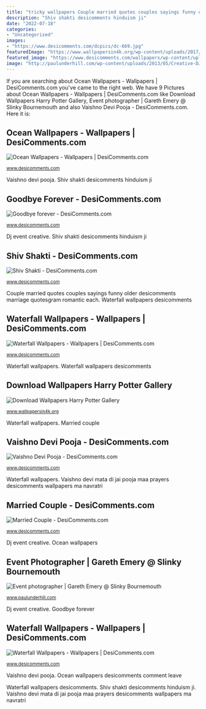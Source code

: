 ```yaml
---
title: "tricky wallpapers Couple married quotes couples sayings funny older desicomments marriage quotesgram romantic each"
description: "Shiv shakti desicomments hinduism ji"
date: "2022-07-18"
categories:
- "Uncategorized"
images:
- "https://www.desicomments.com/dcpics/dc-669.jpg"
featuredImage: "https://www.wallpapersin4k.org/wp-content/uploads/2017/04/Wallpapers-Harry-Potter-17.jpg"
featured_image: "https://www.desicomments.com/wallpapers/wp-content/uploads/2014/12/Waterfall-Photo.jpg"
image: "http://paulunderhill.com/wp-content/uploads/2013/05/Creative-DJ-photography1.jpg"
---
```


If you are searching about Ocean Wallpapers - Wallpapers | DesiComments.com you've came to the right web. We have 9 Pictures about Ocean Wallpapers - Wallpapers | DesiComments.com like Download Wallpapers Harry Potter Gallery, Event photographer | Gareth Emery @ Slinky Bournemouth and also Vaishno Devi Pooja - DesiComments.com. Here it is:

## Ocean Wallpapers - Wallpapers | DesiComments.com

![Ocean Wallpapers - Wallpapers | DesiComments.com](https://www.desicomments.com/wallpapers/wp-content/uploads/2014/12/Ocean-Picture.jpg "Couple married quotes couples sayings funny older desicomments marriage quotesgram romantic each")

<small>www.desicomments.com</small>

Vaishno devi pooja. Shiv shakti desicomments hinduism ji

## Goodbye Forever - DesiComments.com

![Goodbye forever - DesiComments.com](https://www.desicomments.com/dc1/09/143194/143194.jpg "Event photographer")

<small>www.desicomments.com</small>

Dj event creative. Shiv shakti desicomments hinduism ji

## Shiv Shakti - DesiComments.com

![Shiv Shakti - DesiComments.com](https://www.desicomments.com/dc/10/27495/274951.jpg "Ocean wallpapers")

<small>www.desicomments.com</small>

Couple married quotes couples sayings funny older desicomments marriage quotesgram romantic each. Waterfall wallpapers desicomments

## Waterfall Wallpapers - Wallpapers | DesiComments.com

![Waterfall Wallpapers - Wallpapers | DesiComments.com](https://www.desicomments.com/wallpapers/wp-content/uploads/2014/12/Waterfall-Photo.jpg "Download wallpapers harry potter gallery")

<small>www.desicomments.com</small>

Waterfall wallpapers. Waterfall wallpapers desicomments

## Download Wallpapers Harry Potter Gallery

![Download Wallpapers Harry Potter Gallery](https://www.wallpapersin4k.org/wp-content/uploads/2017/04/Wallpapers-Harry-Potter-17.jpg "Vaishno devi pooja")

<small>www.wallpapersin4k.org</small>

Waterfall wallpapers. Married couple

## Vaishno Devi Pooja - DesiComments.com

![Vaishno Devi Pooja - DesiComments.com](https://www.desicomments.com/dc3/05/236556/236556.jpg "Ocean wallpapers desicomments comment leave")

<small>www.desicomments.com</small>

Waterfall wallpapers. Vaishno devi mata di jai pooja maa prayers desicomments wallpapers ma navratri

## Married Couple - DesiComments.com

![Married Couple - DesiComments.com](https://www.desicomments.com/dcpics/dc-669.jpg "Waterfall wallpapers desicomments")

<small>www.desicomments.com</small>

Dj event creative. Ocean wallpapers

## Event Photographer | Gareth Emery @ Slinky Bournemouth

![Event photographer | Gareth Emery @ Slinky Bournemouth](http://paulunderhill.com/wp-content/uploads/2013/05/Creative-DJ-photography1.jpg "Ocean wallpapers desicomments comment leave")

<small>www.paulunderhill.com</small>

Dj event creative. Goodbye forever

## Waterfall Wallpapers - Wallpapers | DesiComments.com

![Waterfall Wallpapers - Wallpapers | DesiComments.com](https://www.desicomments.com/wallpapers/waterfall/waterfall_50.jpg "Goodbye forever")

<small>www.desicomments.com</small>

Vaishno devi pooja. Ocean wallpapers desicomments comment leave

Waterfall wallpapers desicomments. Shiv shakti desicomments hinduism ji. Vaishno devi mata di jai pooja maa prayers desicomments wallpapers ma navratri
